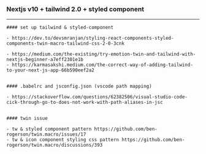 ### Nextjs v10 + tailwind 2.0 + styled component

---

    #### set up tailwind & styled-component

    - https://dev.to/devsmranjan/styling-react-components-styled-components-twin-macro-tailwind-css-2-0-3cnk

    - https://medium.com/the-existing/try-emotion-twin-and-tailwind-with-nextjs-beginner-a7eff2301e1b
    - https://karmasakshi.medium.com/the-correct-way-of-adding-tailwind-to-your-next-js-app-66b590eef2a2


    #### .babelrc and jsconfig.json (vscode path mapping)

    - https://stackoverflow.com/questions/62382506/visual-studio-code-cick-through-go-to-does-not-work-with-path-aliases-in-jsc


    #### twin issue

    - tw & styled component pattern https://github.com/ben-rogerson/twin.macro/issues/17
    - tw & icon component styling css pattern https://github.com/ben-rogerson/twin.macro/discussions/393
